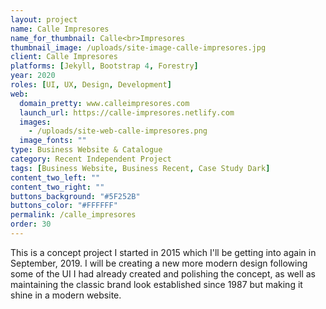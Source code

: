 ```yaml
---
layout: project
name: Calle Impresores
name_for_thumbnail: Calle<br>Impresores
thumbnail_image: /uploads/site-image-calle-impresores.jpg
client: Calle Impresores
platforms: [Jekyll, Bootstrap 4, Forestry]
year: 2020
roles: [UI, UX, Design, Development]
web:
  domain_pretty: www.calleimpresores.com
  launch_url: https://calle-impresores.netlify.com
  images:
    - /uploads/site-web-calle-impresores.png
  image_fonts: ""
type: Business Website & Catalogue
category: Recent Independent Project
tags: [Business Website, Business Recent, Case Study Dark]
content_two_left: ""
content_two_right: ""
buttons_background: "#5F252B"
buttons_color: "#FFFFFF"
permalink: /calle_impresores
order: 30
---
```


This is a concept project I started in 2015 which I'll be getting into again in September, 2019. I will be creating a new more modern design following some of the UI I had already created and polishing the concept, as well as maintaining the classic brand look established since 1987 but making it shine in a modern website.